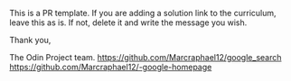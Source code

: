 This is a PR template. If you are adding a solution link to the curriculum, leave this as is. If not, delete it and write the message you wish.

Thank you,

The Odin Project team.
https://github.com/Marcraphael12/google_search
https://github.com/Marcraphael12/-google-homepage
